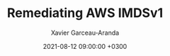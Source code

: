 ---
title: Remediating AWS IMDSv1
author: Xavier Garceau-Aranda
date: 2021-08-12 09:00:00 +0300
link: https://latacora.micro.blog/2021/08/11/remediating-aws-imdsv.html
---